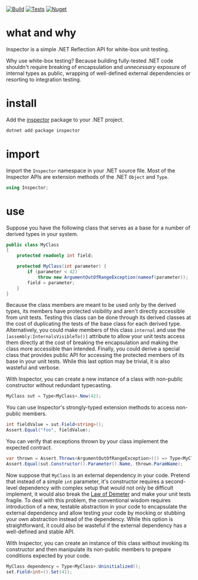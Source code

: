 [![Build](https://img.shields.io/appveyor/ci/olegsych/inspector/master)](https://ci.appveyor.com/project/olegsych/inspector/branch/master)
[![Tests](https://img.shields.io/appveyor/tests/olegsych/inspector/master)](https://ci.appveyor.com/project/olegsych/inspector/branch/master/tests)
[![Nuget](https://img.shields.io/nuget/v/inspector.svg)](https://www.nuget.org/packages/inspector)

# what and why

Inspector is a simple .NET Reflection API for white-box unit testing.

Why use white-box testing? Because building fully-tested .NET code shouldn't require breaking of encapsulation
and _unnecessary_ exposure of internal types as public, wrapping of well-defined external dependencies
or resorting to integration testing.

# install

Add the [inspector](https://www.nuget.org/packages/inspector) package to your .NET project.
```PowerShell
dotnet add package inspector
```

# import

Import the `Inspector` namespace in your .NET source file.
Most of the Inspector APIs are extension methods of the .NET `Object` and `Type`.
```C#
using Inspector;
```

# use

Suppose you have the following class that serves as a base for a number of derived types in your system.
```C#
public class MyClass
{
    protected readonly int field;

    protected MyClass(int parameter) {
        if (parameter < 42)
            throw new ArgumentOutOfRangeException(nameof(parameter));
        field = parameter;
    }
}
```

Because the class members are meant to be used only by the derived types, its members have protected
visibility and aren't directly accessible from unit tests. Testing this class can be done through its
derived classes at the cost of duplicating the tests of the base class for each derived type.
Alternatively, you could make members of this class `internal` and use the `[assembly:InternalsVisibleTo()]`
attribute to allow your unit tests access them directly at the cost of breaking the encapsulation and
making the class more accessible than intended. Finally, you could derive a special class that provides
public API for accessing the protected members of its base in your unit tests. While this last option
may be trivial, it is also wasteful and verbose.

With Inspector, you can create a new instance of a class with non-public constructor without redundant typecasting.
```C#
MyClass sut = Type<MyClass>.New(42);
```

You can use Inspector's strongly-typed extension methods to access non-public members.
```C#
int fieldValue = sut.Field<string>();
Assert.Equal("foo", fieldValue);
```

You can verify that exceptions thrown by your class implement the expected contract.
```C#
var thrown = Assert.Throws<ArgumentOutOfRangeException>(() => Type<MyClass>.New(41));
Assert.Equal(sut.Constructor().Parameter().Name, thrown.ParamName);
```

Now suppose that `MyClass` is an external dependency in your code. Pretend that instead of a
simple `int` parameter, it's constructor requires a second-level dependency with complex setup that
would not only be difficult implement, it would also break the [Law of Demeter](https://en.wikipedia.org/wiki/Law_of_Demeter)
and make your unit tests fragile. To deal with this problem, the conventional wisdom requires introduction
of a new, testable abstraction in your code to encapsulate the external dependency and allow testing
your code by mocking or stubbing your own abstraction instead of the dependency. While this option is
straightforward, it could also be wasteful if the external dependency has a well-defined and stable API.

With Inspector, you can create an instance of this class without invoking its constructor and then manipulate
its non-public members to prepare conditions expected by your code.
```C#
MyClass dependency = Type<MyClass>.Uninitialized();
set.Field<int>().Set(41);
```
